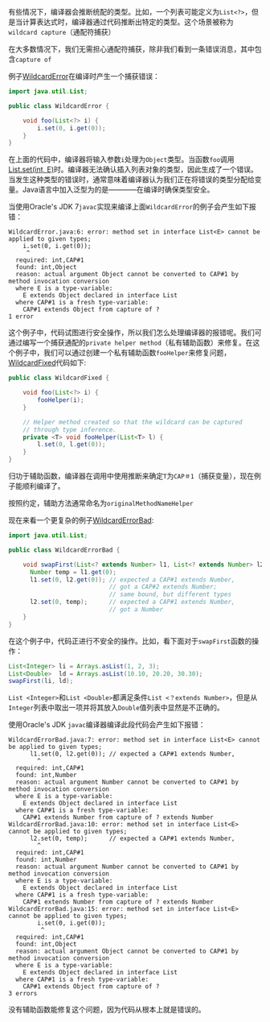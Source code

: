 有些情况下，编译器会推断统配的类型。比如，一个列表可能定义为`List<?>`，但是当计算表达式时，编译器通过代码推断出特定的类型。这个场景被称为`wildcard capture`（通配符捕获）

在大多数情况下，我们无需担心通配符捕获，除非我们看到一条错误消息，其中包含`capture of`

例子[WildcardError](https://docs.oracle.com/javase/tutorial/java/generics/examples/WildcardError.java)在编译时产生一个捕获错误：

```java
import java.util.List;

public class WildcardError {

    void foo(List<?> i) {
        i.set(0, i.get(0));
    }
}
```

在上面的代码中，编译器将输入参数`i`处理为`Object`类型。当函数`foo`调用[ List.set(int, E)](https://docs.oracle.com/javase/8/docs/api/java/util/List.html#set-int-E-)时。编译器无法确认插入列表对象的类型，因此生成了一个错误。当发生这种类型的错误时，通常意味着编译器认为我们正在将错误的类型分配给变量。Java语言中加入泛型为的是————在编译时确保类型安全。

当使用Oracle's JDK 7`javac`实现来编译上面`WildcardError`的例子会产生如下报错：

```
WildcardError.java:6: error: method set in interface List<E> cannot be applied to given types;
    i.set(0, i.get(0));
     ^
  required: int,CAP#1
  found: int,Object
  reason: actual argument Object cannot be converted to CAP#1 by method invocation conversion
  where E is a type-variable:
    E extends Object declared in interface List
  where CAP#1 is a fresh type-variable:
    CAP#1 extends Object from capture of ?
1 error
```

这个例子中，代码试图进行安全操作，所以我们怎么处理编译器的报错呢。我们可通过编写一个捕获通配的`private helper method`（私有辅助函数）来修复。在这个例子中，我们可以通过创建一个私有辅助函数`fooHelper`来修复问题，[WildcardFixed](https://docs.oracle.com/javase/tutorial/java/generics/examples/WildcardFixed.java)代码如下:

```java
public class WildcardFixed {

    void foo(List<?> i) {
        fooHelper(i);
    }

    // Helper method created so that the wildcard can be captured
    // through type inference.
    private <T> void fooHelper(List<T> l) {
        l.set(0, l.get(0));
    }
}
```

归功于辅助函数，编译器在调用中使用推断来确定`T`为`CAP＃1`（捕获变量），现在例子能顺利编译了。

按照约定，辅助方法通常命名为`originalMethodNameHelper`

现在来看一个更复杂的例子[WildcardErrorBad](https://docs.oracle.com/javase/tutorial/java/generics/examples/WildcardErrorBad.java):

```java
import java.util.List;

public class WildcardErrorBad {

    void swapFirst(List<? extends Number> l1, List<? extends Number> l2) {
      Number temp = l1.get(0);
      l1.set(0, l2.get(0)); // expected a CAP#1 extends Number,
                            // got a CAP#2 extends Number;
                            // same bound, but different types
      l2.set(0, temp);	    // expected a CAP#1 extends Number,
                            // got a Number
    }
}
```

在这个例子中，代码正进行不安全的操作。比如，看下面对于`swapFirst`函数的操作：

```java
List<Integer> li = Arrays.asList(1, 2, 3);
List<Double>  ld = Arrays.asList(10.10, 20.20, 30.30);
swapFirst(li, ld);
```

`List <Integer>`和`List <Double>`都满足条件`List <？extends Number>`，但是从`Integer`列表中取出一项并将其放入`Double`值列表中显然是不正确的。

使用Oracle's JDK `javac`编译器编译此段代码会产生如下报错：

```
WildcardErrorBad.java:7: error: method set in interface List<E> cannot be applied to given types;
      l1.set(0, l2.get(0)); // expected a CAP#1 extends Number,
        ^
  required: int,CAP#1
  found: int,Number
  reason: actual argument Number cannot be converted to CAP#1 by method invocation conversion
  where E is a type-variable:
    E extends Object declared in interface List
  where CAP#1 is a fresh type-variable:
    CAP#1 extends Number from capture of ? extends Number
WildcardErrorBad.java:10: error: method set in interface List<E> cannot be applied to given types;
      l2.set(0, temp);      // expected a CAP#1 extends Number,
        ^
  required: int,CAP#1
  found: int,Number
  reason: actual argument Number cannot be converted to CAP#1 by method invocation conversion
  where E is a type-variable:
    E extends Object declared in interface List
  where CAP#1 is a fresh type-variable:
    CAP#1 extends Number from capture of ? extends Number
WildcardErrorBad.java:15: error: method set in interface List<E> cannot be applied to given types;
        i.set(0, i.get(0));
         ^
  required: int,CAP#1
  found: int,Object
  reason: actual argument Object cannot be converted to CAP#1 by method invocation conversion
  where E is a type-variable:
    E extends Object declared in interface List
  where CAP#1 is a fresh type-variable:
    CAP#1 extends Object from capture of ?
3 errors
```

没有辅助函数能修复这个问题，因为代码从根本上就是错误的。
